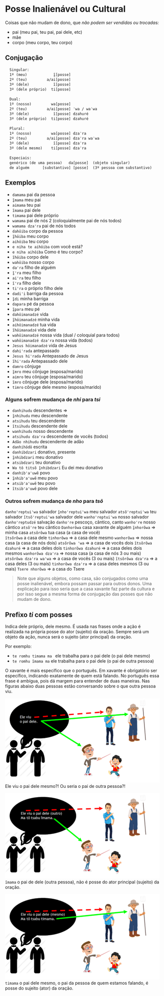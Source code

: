 # Posse Inalienável ou Cultural

Coisas que não mudam de dono, que *não podem ser vendidas ou trocadas:*

- pai (meu pai, teu pai, pai dele, etc)
- mãe
- corpo (meu corpo, teu corpo)

## Conjugação

```text
  Singular:
  1º (meu)            ĩ̱[posse]
  2º (teu)         a/ai[posse]
  3º (dele)           ĩ[posse]
  3º (dele próprio)  ti[posse]

  Dual:
  1º (nosso)         wa[posse]
  2º (teu)         a/ai[posse] ˈwa / waˈwa
  3º (dele)           ĩ[posse] dzahuré
  3º (dele próprio)  ti[posse] dzahuré

  Plural:
  1º (nosso)         wa[posse] dzaˈra
  2º (teu)         a/ai[posse] dzaˈra waˈwa
  3º (dele)           ĩ[posse] dzaˈra
  3º (dele mesmo)    ti[posse] dzaˈra

  Especiais:
  genérico (de uma pessoa)   da[posse]  (objeto singular)
  de alguém      [substantivo] [posse]  (3º pessoa com substantivo)
```

## Exemplos

- `damama` pai da pessoa 
- `ĩ̱mama` meu pai
- `aimama` teu pai
- `ĩmama` pai dele
- `timama` pai dele próprio
- `wamama` pai de nós 2 (coloquialmente pai de nós todos)
- `wamama dzaꞌra` pai de nós todos
- `dahöiba` corpo da pessoa
- `ĩ̱höiba` meu corpo
- `aihöiba` teu corpo
- `e niha te aihöiba` com você está?
- `e niha aihöiba` Como é teu corpo?
- `ĩhöiba` corpo dele
- `wahöiba` nosso corpo
- `daꞌra` filho de alguém
- `ĩ̱ꞌra` meu filho
- `aiꞌra` teu filho
- `ĩꞌra` filho dele
- `tiꞌra` o próprio filho dele
- `dadiꞌi` barriga da pessoa
- `ĩ̱di` minha barriga
- `dapara` pé da pessoa
- `ĩ̱para` meu pé
- `dahöimanadzé` vida 
- `ĩ̱höimanadzé` minha vida 
- `aihöimanadzé` tua vida 
- `ĩhöimanadzé` vida dele 
- `wahöimanadzé` nossa vida (dual / coloquial para todos)
- `wahöimanadzé dzaꞌra` nossa vida (todos) 
- `Jesus höimanadzé` vida de Jesus  
- `dahiꞌrada` antepassado
- `Jesus hiꞌrada` Antepassado de Jesus
- `ĩhiꞌrada` Antepassado dele
- `damro` cônjuge
- `ĩ̱mro` meu cônjuge (esposa/marido)
- `aimro` teu cônjuge (esposa/marido)
- `ĩmro` cônjuge dele (esposa/marido)
- `timro` cônjuge dele mesmo (esposa/marido)

### Alguns sofrem mudança de _nhi_ para _tsi_

- `danhihudu` descendentes ⇒
- `ĩ̱nhihudu`  meu descendente
- `atsihudu`  teu descendente
- `ĩtsihudu`  descendente dele
- `wanhihudu`  nosso descendente
- `atsihudu dzaꞌra`  descendente de vocês (todos)
- `Adão nhihudu` descendente de adão
- `danhihödö`  escrita 
- `danhibdzari` donativo, presente  
- `ĩ̱nhibdzari` meu donativo  
- `atsibdzari` teu donativo  
- `Wa tô titsõ ĩ̱nhibdzari` Eu dei meu donativo 
- `danhibꞌaꞌuwẽ` povo 
- `ĩ̱nhibꞌaꞌuwẽ` meu povo  
- `atsibꞌaꞌuwẽ` teu povo  
- `ĩtsibꞌaꞌuwẽ` povo dele  

### Outros sofrem mudança de _nho_ para _tsõ_

`danho'reptui'wa` salvador
`ĩ̱nho'reptui'wa` meu salvador
`atsõ'reptui'wa` teu salvador 
`ĩtsõꞌreptuiꞌwa` salvador dele 
`wanhoꞌreptuiꞌwa` nosso salvador 
`danho'reptudzé` salvação 
`danho're` pescoço, cântico, canto 
`wanhoꞌre` nosso cântico 
`atsõꞌre` teu cântico 
`Danhorõwa` casa xavante de alguém
`ĩ̱nhorõwa` ⇒ minha casa
`atsõrõwa` tua casa (a casa de você)  
`ĩtsõrõwa` a casa dele
`tinhorõwa` ⇒ a casa dele mesmo
`wanhorõwa` ⇒ nossa casa (a casa de nós dois)
`atsõrõwa ꞌwa` ⇒ a casa de vocês dois
`ĩtsõrõwa dzahuré` ⇒ a casa deles dois
`tinhorõwa dzahuré` ⇒ a casa deles dois mesmos
`wanhorõwa dzaꞌra` ⇒ nossa casa (a casa de nós 3 ou mais)
`atsõrõwa dzaꞌra waꞌwa` ⇒ a casa de vocês (3 ou mais)
`ĩtsõrõwa dzaꞌra` ⇒ a casa deles (3 ou mais)
`tinhorõwa dzaꞌra` ⇒ a casa deles mesmos (3 ou mais)
`Tsere nhorõwa` ⇒ a casa do Tsere

> Note que alguns objetos, como casa, são conjugados como uma posse inalienável, embora possam passar para outros donos. Uma explicação para isso seria que a casa xavante faz parte da cultura e por isso segue a mesma forma de conjugação das posses que não mudam de dono.

## Prefixo _ti_ com posses

Indica dele próprio, dele mesmo. É usada nas frases onde a ação é realizada na própria posse do ator (sujeito) da oração. Sempre será um objeto da ação, nunca será o sujeito (ator principal) da oração.

Por exemplo:

- `te romhu timama ma ` ele trabalha para o pai dele (o pai dele mesmo)
- `te romhu ĩmama ma` ele trabalha para o pai dele (o pai de outra pessoa)

O xavante é mais específico que o português. Em xavante é obrigatório ser específico, indicando exatamente de quem está falando. No português essa frase é ambígua, pois dá margem para entender de duas maneiras. Nas figuras abaixo duas pessoas estão conversando sobre o que outra pessoa viu.

![img.png](img.png)
Ele viu o pai dele mesmo?! Ou seria o pai de outra pessoa?!

![img_1.png](img_1.png)
`ĩmama` o pai de dele (outra pessoa), não é posse do ator principal (sujeito) da oração.

![img_2.png](img_2.png)
`timama` o pai dele mesmo, o pai da pessoa de quem estamos falando, é posse do sujeito (ator) da oração.


